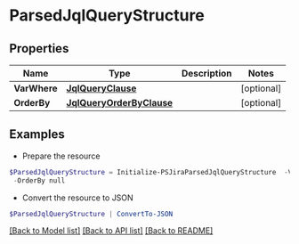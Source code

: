 # ParsedJqlQueryStructure
## Properties

Name | Type | Description | Notes
------------ | ------------- | ------------- | -------------
**VarWhere** | [**JqlQueryClause**](JqlQueryClause.md) |  | [optional] 
**OrderBy** | [**JqlQueryOrderByClause**](JqlQueryOrderByClause.md) |  | [optional] 

## Examples

- Prepare the resource
```powershell
$ParsedJqlQueryStructure = Initialize-PSJiraParsedJqlQueryStructure  -VarWhere null `
 -OrderBy null
```

- Convert the resource to JSON
```powershell
$ParsedJqlQueryStructure | ConvertTo-JSON
```

[[Back to Model list]](../README.md#documentation-for-models) [[Back to API list]](../README.md#documentation-for-api-endpoints) [[Back to README]](../README.md)

